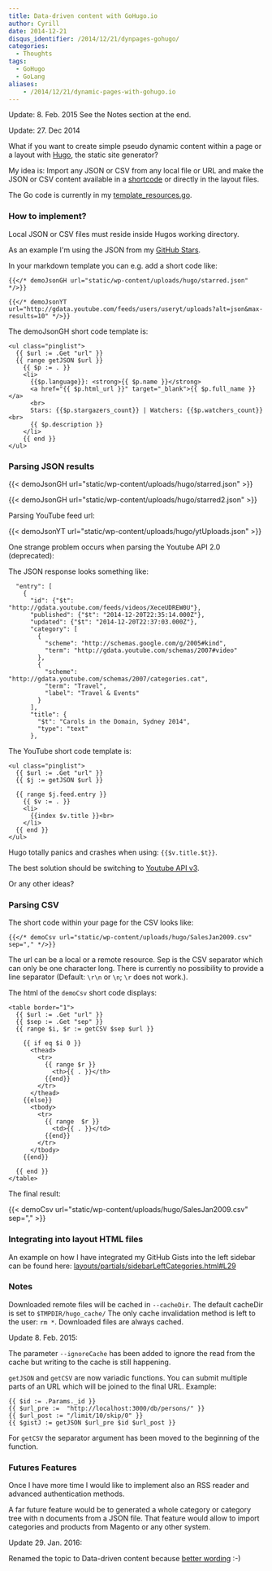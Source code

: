 ```yaml
---
title: Data-driven content with GoHugo.io
author: Cyrill
date: 2014-12-21
disqus_identifier: /2014/12/21/dynpages-gohugo/
categories:
  - Thoughts
tags:
  - GoHugo
  - GoLang
aliases:
    - /2014/12/21/dynamic-pages-with-gohugo.io
---
```


Update: 8. Feb. 2015 See the Notes section at the end. 

Update: 27. Dec 2014

What if you want to create simple pseudo dynamic content within a page or a layout
with [Hugo](http://gohugo.io), the static site generator?

<!--more-->

My idea is: Import any JSON or CSV from any local file or URL and make the JSON or CSV content
available in a [shortcode](http://gohugo.io/extras/shortcodes/) or directly in the layout files.

The Go code is currently in my [template_resources.go](https://github.com/SchumacherFM/hugo/blob/dynamicJsonShortCodes/tpl/template_resources.go).

### How to implement?

Local JSON or CSV files must reside inside Hugos working directory.

As an example I'm using the JSON from my [GitHub Stars](https://api.github.com/users/schumacherfm/starred).

In your markdown template you can e.g. add a short code like:

```
{{</* demoJsonGH url="static/wp-content/uploads/hugo/starred.json" */>}}
```

```
{{</* demoJsonYT url="http://gdata.youtube.com/feeds/users/useryt/uploads?alt=json&max-results=10" */>}}
```

The demoJsonGH short code template is:

```
<ul class="pinglist">
  {{ $url := .Get "url" }}
  {{ range getJSON $url }}
    {{ $p := . }}
    <li>
      {{$p.language}}: <strong>{{ $p.name }}</strong>
      <a href="{{ $p.html_url }}" target="_blank">{{ $p.full_name }}</a>
      <br>
      Stars: {{$p.stargazers_count}} | Watchers: {{$p.watchers_count}}<br>
      {{ $p.description }}
    </li>
    {{ end }}
</ul>
```

### Parsing JSON results

{{< demoJsonGH url="static/wp-content/uploads/hugo/starred.json" >}}

{{< demoJsonGH url="static/wp-content/uploads/hugo/starred2.json" >}}

Parsing YouTube feed url:

{{< demoJsonYT url="static/wp-content/uploads/hugo/ytUploads.json" >}}

One strange problem occurs when parsing the Youtube API 2.0 (deprecated):

The JSON response looks something like:

```
  "entry": [
    {
      "id": {"$t": "http://gdata.youtube.com/feeds/videos/XeceUDREW0U"},
      "published": {"$t": "2014-12-20T22:35:14.000Z"},
      "updated": {"$t": "2014-12-20T22:37:03.000Z"},
      "category": [
        {
          "scheme": "http://schemas.google.com/g/2005#kind",
          "term": "http://gdata.youtube.com/schemas/2007#video"
        },
        {
          "scheme": "http://gdata.youtube.com/schemas/2007/categories.cat",
          "term": "Travel",
          "label": "Travel & Events"
        }
      ],
      "title": {
        "$t": "Carols in the Domain, Sydney 2014",
        "type": "text"
      },
```

The YouTube short code template is:

```
<ul class="pinglist">
  {{ $url := .Get "url" }}
  {{ $j := getJSON $url }}

  {{ range $j.feed.entry }}
    {{ $v := . }}
    <li>
      {{index $v.title }}<br>
    </li>
  {{ end }}
</ul>
```

Hugo totally panics and crashes when using: `{{$v.title.$t}}`.

The best solution should be switching to [Youtube API v3](https://developers.google.com/youtube/v3/).

Or any other ideas?

### Parsing CSV

The short code within your page for the CSV looks like:

```
{{</* demoCsv url="static/wp-content/uploads/hugo/SalesJan2009.csv" sep="," */>}}
```

The url can be a local or a remote resource. Sep is the CSV separator which can only be one character long.
There is currently no possibility to provide a line separator (Default: `\r\n` or `\n`; `\r` does not work.).

The html of the `demoCsv` short code displays:

```
<table border="1">
  {{ $url := .Get "url" }}
  {{ $sep := .Get "sep" }}
  {{ range $i, $r := getCSV $sep $url }}

    {{ if eq $i 0 }}
      <thead>
        <tr>
          {{ range $r }}
            <th>{{ . }}</th>
          {{end}}
        </tr>
      </thead>
    {{else}}
      <tbody>
        <tr>
          {{ range  $r }}
            <td>{{ . }}</td>
          {{end}}
        </tr>
      </tbody>
    {{end}}

  {{ end }}
</table>
```

The final result:

{{< demoCsv url="static/wp-content/uploads/hugo/SalesJan2009.csv" sep="," >}}

### Integrating into layout HTML files

An example on how I have integrated my GitHub Gists into the left sidebar can be found here:
[layouts/partials/sidebarLeftCategories.html#L29](https://github.com/SchumacherFM/blog-cs/blob/master/layouts/partials/sidebarLeftCategories.html#L29)

### Notes

Downloaded remote files will be cached in `--cacheDir`. The default cacheDir is set to `$TMPDIR/hugo_cache/` 
The only cache invalidation method is left to the user: `rm *`. Downloaded files are always cached.

Update 8. Feb. 2015:

The parameter `--ignoreCache` has been added to ignore the read from the cache but writing to the cache
is still happening.

`getJSON` and `getCSV` are now variadic functions. You can submit multiple parts of an URL which
will be joined to the final URL. Example:

```
{{ $id := .Params._id }}
{{ $url_pre :=  "http://localhost:3000/db/persons/" }}
{{ $url_post := "/limit/10/skip/0" }}
{{ $gistJ := getJSON $url_pre $id $url_post }}
```

For `getCSV` the separator argument has been moved to the beginning of the function.

### Futures Features

Once I have more time I would like to implement also an RSS reader and advanced authentication methods.

A far future feature would be to generated a whole category or category tree with n documents from a JSON file.
That feature would allow to import categories and products from Magento or any other system.

Update 29. Jan. 2016:

Renamed the topic to Data-driven content because [better wording](https://gohugo.io/extras/datadrivencontent/) :-)
